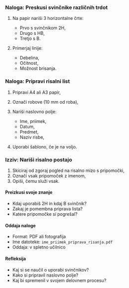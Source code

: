 ### Naloga: Preskusi svinčnike različnih trdot

1. Na papir nariši 3 horizontalne črte:

   * Prvo s svinčnikom 2H,
   * Drugo s HB,
   * Tretjo s B.
2. Primerjaj linije:

   * Debelina,
   * Očitnost,
   * Možnost brisanja.

### Naloga: Pripravi risalni list

1. Pripravi A4 ali A3 papir,
2. Označi robove (10 mm od roba),
3. Nariši naslovno polje:

   * Ime, priimek,
   * Datum,
   * Predmet,
   * Naziv risbe,
4. Uporabi šablono, če je na voljo.

### Izziv: Nariši risalno postajo

1. Skiciraj od zgoraj pogled na risalno mizo s pripomočki,
2. Označi vsak pripomoček z imenom,
3. Opiši, čemu služi vsak.

#### Preizkusi svoje znanje

* Kdaj uporabiš 2H in kdaj B svinčnik?
* Zakaj je pomembna priprava lista?
* Katere pripomočke si pogrešal?

#### Oddaja naloge

* Format: PDF ali fotografija
* Ime datoteke: `ime_priimek_priprava_risanja.pdf`
* Oddaja: v spletno učilnico

#### Refleksija

* Kaj si se naučil o uporabi svinčnikov?
* Kako si pripravil naslovno polje?
* Kaj bi spremenil v svojem delovnem procesu?

